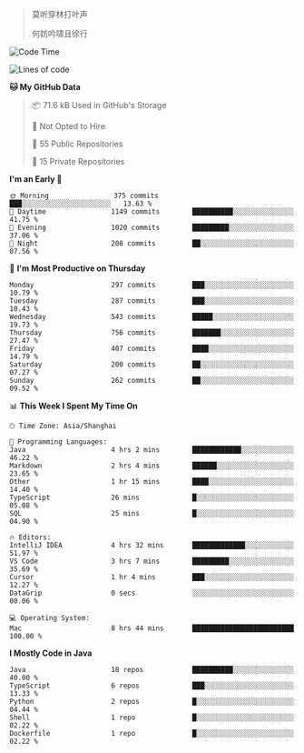 > 莫听穿林打叶声
> 
> 何妨吟啸且徐行

<!-- ![Github Stats](https://github-readme-stats.vercel.app/api?username=catch6&count_private=true&show_icons=true&theme=gruvbox) -->

<!-- ![Top Langs](https://github-readme-stats.vercel.app/api/top-langs/?username=catch6&layout=compact) -->

<!--START_SECTION:waka-->
![Code Time](http://img.shields.io/badge/Code%20Time-2%2C254%20hrs%2025%20mins-blue)

![Lines of code](https://img.shields.io/badge/From%20Hello%20World%20I%27ve%20Written-9.4%20million%20lines%20of%20code-blue)

**🐱 My GitHub Data** 

> 📦 71.6 kB Used in GitHub's Storage 
 > 
> 🚫 Not Opted to Hire
 > 
> 📜 55 Public Repositories 
 > 
> 🔑 15 Private Repositories 
 > 
**I'm an Early 🐤** 

```text
🌞 Morning                375 commits         ███░░░░░░░░░░░░░░░░░░░░░░   13.63 % 
🌆 Daytime                1149 commits        ██████████░░░░░░░░░░░░░░░   41.75 % 
🌃 Evening                1020 commits        █████████░░░░░░░░░░░░░░░░   37.06 % 
🌙 Night                  208 commits         ██░░░░░░░░░░░░░░░░░░░░░░░   07.56 % 
```
📅 **I'm Most Productive on Thursday** 

```text
Monday                   297 commits         ███░░░░░░░░░░░░░░░░░░░░░░   10.79 % 
Tuesday                  287 commits         ███░░░░░░░░░░░░░░░░░░░░░░   10.43 % 
Wednesday                543 commits         █████░░░░░░░░░░░░░░░░░░░░   19.73 % 
Thursday                 756 commits         ███████░░░░░░░░░░░░░░░░░░   27.47 % 
Friday                   407 commits         ████░░░░░░░░░░░░░░░░░░░░░   14.79 % 
Saturday                 200 commits         ██░░░░░░░░░░░░░░░░░░░░░░░   07.27 % 
Sunday                   262 commits         ██░░░░░░░░░░░░░░░░░░░░░░░   09.52 % 
```


📊 **This Week I Spent My Time On** 

```text
🕑︎ Time Zone: Asia/Shanghai

💬 Programming Languages: 
Java                     4 hrs 2 mins        ████████████░░░░░░░░░░░░░   46.22 % 
Markdown                 2 hrs 4 mins        ██████░░░░░░░░░░░░░░░░░░░   23.65 % 
Other                    1 hr 15 mins        ████░░░░░░░░░░░░░░░░░░░░░   14.40 % 
TypeScript               26 mins             █░░░░░░░░░░░░░░░░░░░░░░░░   05.08 % 
SQL                      25 mins             █░░░░░░░░░░░░░░░░░░░░░░░░   04.90 % 

🔥 Editors: 
IntelliJ IDEA            4 hrs 32 mins       █████████████░░░░░░░░░░░░   51.97 % 
VS Code                  3 hrs 7 mins        █████████░░░░░░░░░░░░░░░░   35.69 % 
Cursor                   1 hr 4 mins         ███░░░░░░░░░░░░░░░░░░░░░░   12.27 % 
DataGrip                 0 secs              ░░░░░░░░░░░░░░░░░░░░░░░░░   00.06 % 

💻 Operating System: 
Mac                      8 hrs 44 mins       █████████████████████████   100.00 % 
```

**I Mostly Code in Java** 

```text
Java                     18 repos            ██████████░░░░░░░░░░░░░░░   40.00 % 
TypeScript               6 repos             ███░░░░░░░░░░░░░░░░░░░░░░   13.33 % 
Python                   2 repos             █░░░░░░░░░░░░░░░░░░░░░░░░   04.44 % 
Shell                    1 repo              █░░░░░░░░░░░░░░░░░░░░░░░░   02.22 % 
Dockerfile               1 repo              █░░░░░░░░░░░░░░░░░░░░░░░░   02.22 % 
```




<!--END_SECTION:waka-->
